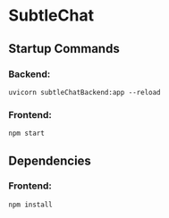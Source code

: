 # SubtleChat


## Startup Commands

### Backend:

```
uvicorn subtleChatBackend:app --reload
```

### Frontend:

```
npm start
```

## Dependencies

### Frontend:

```
npm install
```
